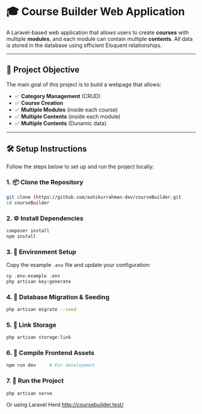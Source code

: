 # 🎓 Course Builder Web Application

A Laravel-based web application that allows users to create **courses** with multiple **modules**, and each module can contain multiple **contents**. All data is stored in the database using efficient Eloquent relationships.

---

## 🚀 Project Objective

The main goal of this project is to build a webpage that allows:

- ✅ **Category Management** (CRUD)
- ✅ **Course Creation**
- ✅ **Multiple Modules** (inside each course)
- ✅ **Multiple Contents** (inside each module)
- ✅ **Multiple Contents** (Dunamic data)

---

## 🛠️ Setup Instructions

Follow the steps below to set up and run the project locally:

### 1. 📦 Clone the Repository

```bash
git clone (https://github.com/ashikurrahman-dev/courseBuilder.git
cd courseBuilder
```

### 2. ⚙️ Install Dependencies

```bash
composer install
npm install
```

### 3. 🧪 Environment Setup

Copy the example `.env` file and update your configuration:

```bash
cp .env.example .env
php artisan key:generate
```

### 4. 🧰 Database Migration & Seeding

```bash
php artisan migrate --seed
```

### 5. 🔗 Link Storage

```bash
php artisan storage:link
```

### 6. 🧾 Compile Frontend Assets

```bash
npm run dev     # For development
```

### 7. 🚴 Run the Project

```bash
php artisan serve
```
Or using Laravel Herd
http://coursebuilder.test/

